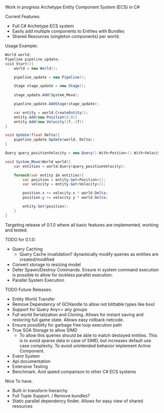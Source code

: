 Work in progress Archetype Entity Component System (ECS) in C#

Current Features:

- Full C# Archetype ECS system
- Easily add multiple components to Entities with Bundles
- Shared Resources (singleton components) per world.

Usage Example:
```csharp
World world;
Pipeline pipeline_update;
void Start(){
	world = new World();

	pipeline_update = new Pipeline();

	Stage stage_update = new Stage();
				
	stage_update.Add(System_Move);

	pipeline_update.AddStage(stage_update);

	var entity = world.CreateEntity();
	entity.Add(new Position(0,0))
	entity.Add(new Velocity(1f,-1f))
}

void Update(float Delta){
	pipeline_update.Update(world, Delta);
}

Query query_positionVelocity = new Query().With<Postion>().With<Velocity>();

void System_Move(World world){
	var entities = world.Query(query_positionVelocity);

	foreach(var entity in entities){
		var position = entity.Get<Position>();
		var velocity = entity.Get<Velocity>();

		position.x += velocity.x * world.Delta;
		position.y += velocity.y * world.Delta;

		entity.Set(position);
	}
}
```









Targeting release of 0.1.0 where all basic features are implemented, working and tested.

TODO for 0.1.0:
- Query Caching
	- Query Cache invalidation? dynamically modify queries as entities are created/modified
- Convert storage to resizing model
- Defer Spawn/Destroy Commands. Ensure in system command execution is possible to allow for lockless parallel execution.
- Parallel System Execution


TODO Future Releases:
- Entity World Transfer
- Remove Dependency of GCHandle to allow not blittable types like bool
- Support for Query Any<> any groups
- Full world Serialization and Cloning. Allows for instant saving and restoring full game state. Allows easy rollback netcode.
- Ensure possiblity for garbage free loop execution path
- True SOA Storage to allow SIMD
	- To allow this queries should be able to match destoyed entities. This is to avoid sparse data in case of SIMD, but increases default use case complexity. To avoid unintended behavior implement Active Component.	
- Event System
- Api documentation
- Extensive Testing
- Benchmark. And speed comparison to other C# ECS systems


Nice To have:
- Built-in transform hierarchy
- Full Tuple Support. / Remove bundles?
- Static parallel dependency finder. Allows for easy view of shared resources